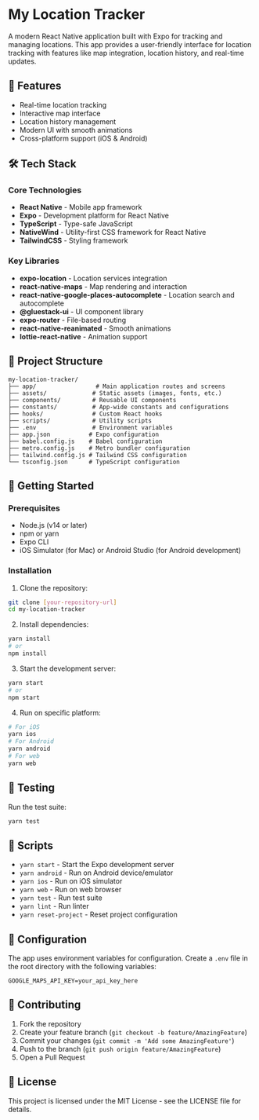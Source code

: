 # My Location Tracker

A modern React Native application built with Expo for tracking and managing locations. This app provides a user-friendly interface for location tracking with features like map integration, location history, and real-time updates.

## 🚀 Features

- Real-time location tracking
- Interactive map interface
- Location history management
- Modern UI with smooth animations
- Cross-platform support (iOS & Android)

## 🛠️ Tech Stack

### Core Technologies
- **React Native** - Mobile app framework
- **Expo** - Development platform for React Native
- **TypeScript** - Type-safe JavaScript
- **NativeWind** - Utility-first CSS framework for React Native
- **TailwindCSS** - Styling framework

### Key Libraries
- **expo-location** - Location services integration
- **react-native-maps** - Map rendering and interaction
- **react-native-google-places-autocomplete** - Location search and autocomplete
- **@gluestack-ui** - UI component library
- **expo-router** - File-based routing
- **react-native-reanimated** - Smooth animations
- **lottie-react-native** - Animation support

## 📁 Project Structure

```
my-location-tracker/
├── app/                 # Main application routes and screens
├── assets/             # Static assets (images, fonts, etc.)
├── components/         # Reusable UI components
├── constants/          # App-wide constants and configurations
├── hooks/              # Custom React hooks
├── scripts/            # Utility scripts
├── .env                # Environment variables
├── app.json           # Expo configuration
├── babel.config.js    # Babel configuration
├── metro.config.js    # Metro bundler configuration
├── tailwind.config.js # Tailwind CSS configuration
└── tsconfig.json      # TypeScript configuration
```

## 🚀 Getting Started

### Prerequisites
- Node.js (v14 or later)
- npm or yarn
- Expo CLI
- iOS Simulator (for Mac) or Android Studio (for Android development)

### Installation

1. Clone the repository:
```bash
git clone [your-repository-url]
cd my-location-tracker
```

2. Install dependencies:
```bash
yarn install
# or
npm install
```

3. Start the development server:
```bash
yarn start
# or
npm start
```

4. Run on specific platform:
```bash
# For iOS
yarn ios
# For Android
yarn android
# For web
yarn web
```

## 🧪 Testing

Run the test suite:
```bash
yarn test
```

## 📝 Scripts

- `yarn start` - Start the Expo development server
- `yarn android` - Run on Android device/emulator
- `yarn ios` - Run on iOS simulator
- `yarn web` - Run on web browser
- `yarn test` - Run test suite
- `yarn lint` - Run linter
- `yarn reset-project` - Reset project configuration

## 🔧 Configuration

The app uses environment variables for configuration. Create a `.env` file in the root directory with the following variables:
```
GOOGLE_MAPS_API_KEY=your_api_key_here
```

## 🤝 Contributing

1. Fork the repository
2. Create your feature branch (`git checkout -b feature/AmazingFeature`)
3. Commit your changes (`git commit -m 'Add some AmazingFeature'`)
4. Push to the branch (`git push origin feature/AmazingFeature`)
5. Open a Pull Request

## 📄 License

This project is licensed under the MIT License - see the LICENSE file for details.

